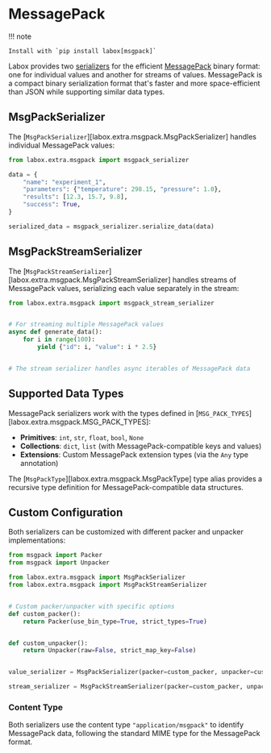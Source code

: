 # MessagePack

!!! note

    Install with `pip install labox[msgpack]`

Labox provides two [serializers](../concepts/serializers.md) for the efficient
[MessagePack](https://msgpack.org/) binary format: one for individual values and another
for streams of values. MessagePack is a compact binary serialization format that's
faster and more space-efficient than JSON while supporting similar data types.

## MsgPackSerializer

The [`MsgPackSerializer`][labox.extra.msgpack.MsgPackSerializer] handles individual
MessagePack values:

```python
from labox.extra.msgpack import msgpack_serializer

data = {
    "name": "experiment_1",
    "parameters": {"temperature": 298.15, "pressure": 1.0},
    "results": [12.3, 15.7, 9.8],
    "success": True,
}

serialized_data = msgpack_serializer.serialize_data(data)
```

## MsgPackStreamSerializer

The [`MsgPackStreamSerializer`][labox.extra.msgpack.MsgPackStreamSerializer] handles
streams of MessagePack values, serializing each value separately in the stream:

```python
from labox.extra.msgpack import msgpack_stream_serializer


# For streaming multiple MessagePack values
async def generate_data():
    for i in range(100):
        yield {"id": i, "value": i * 2.5}


# The stream serializer handles async iterables of MessagePack data
```

## Supported Data Types

MessagePack serializers work with the types defined in
[`MSG_PACK_TYPES`][labox.extra.msgpack.MSG_PACK_TYPES]:

- **Primitives**: `int`, `str`, `float`, `bool`, `None`
- **Collections**: `dict`, `list` (with MessagePack-compatible keys and values)
- **Extensions**: Custom MessagePack extension types (via the `Any` type annotation)

The [`MsgPackType`][labox.extra.msgpack.MsgPackType] type alias provides a recursive
type definition for MessagePack-compatible data structures.

## Custom Configuration

Both serializers can be customized with different packer and unpacker implementations:

```python
from msgpack import Packer
from msgpack import Unpacker

from labox.extra.msgpack import MsgPackSerializer
from labox.extra.msgpack import MsgPackStreamSerializer


# Custom packer/unpacker with specific options
def custom_packer():
    return Packer(use_bin_type=True, strict_types=True)


def custom_unpacker():
    return Unpacker(raw=False, strict_map_key=False)


value_serializer = MsgPackSerializer(packer=custom_packer, unpacker=custom_unpacker)

stream_serializer = MsgPackStreamSerializer(packer=custom_packer, unpacker=custom_unpacker)
```

### Content Type

Both serializers use the content type `"application/msgpack"` to identify MessagePack
data, following the standard MIME type for the MessagePack format.
